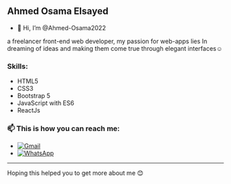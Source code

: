 ## Ahmed Osama Elsayed 

- 👋 Hi, I’m @Ahmed-Osama2022
<p>a freelancer front-end web  developer, my passion for web-apps lies In dreaming of ideas and making them come true through elegant interfaces☺️</p>

### Skills:
- HTML5
- CSS3
- Bootstrap 5
- JavaScript with ES6
- ReactJs

### 📫 This is how you can reach me: 
- [![Gmail](https://img.shields.io/badge/Gmail-D14836?style=for-the-badge&logo=gmail&logoColor=white&style=falt_sqare)](mailto:ahmadosama.2011@gmail.com)
- [![WhatsApp](https://img.shields.io/badge/WhatsApp-25D366?logo=whatsapp&logoColor=fff&style=falt_sqare)](https://wa.me/+201553064098)
---
Hoping this helped you to get more about me 😊
<!---
Ahmed-Osama2022/Ahmed-Osama2022 is a ✨ special ✨ repository because its `README.md` (this file) appears on your GitHub profile.
You can click the Preview link to take a look at your changes.
--->
